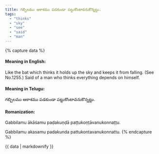 ```yaml
---
title: గబ్బిలము ఆకాశము పడకుండా పట్టుకొంటావనుకొన్నట్టు.
tags:
  - "thinks"
  - "sky"
  - "see"
  - "said"
  - "man"
---
```


{% capture data %}
#### Meaning in English:
Like the bat which thinks it holds up the sky and keeps it from falling.
(See No.1255.)
Said of a man who thinks everything depends on himself.

#### Meaning in Telugu:
గబ్బిలము ఆకాశము పడకుండా పట్టుకొంటావనుకొన్నట్టు.

#### Romanization:
Gabbilamu ākāśamu paḍakuṇḍā paṭṭukoṇṭāvanukonnaṭṭu.

Gabbilamu akasamu padakunda pattukontavanukonnattu.
{% endcapture %}

{{ data | markdownify }}

